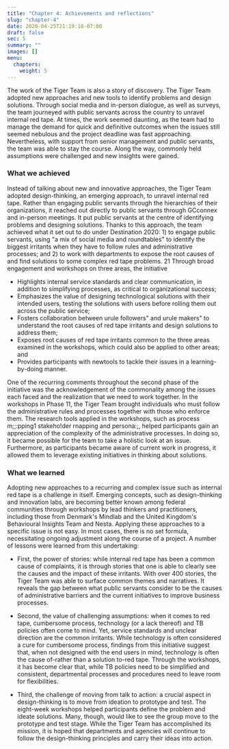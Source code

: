 ```yaml
---
title: "Chapter 4: Achievements and reflections"
slug: "chapter-4"
date: 2020-04-25T21:19:18-07:00
draft: false
sec: 5
summary: ""
images: []
menu:
  chapters:
    weight: 5
---
```


The work of the Tiger Team is also a story of discovery. The Tiger Team adopted new approaches and new tools to identify problems and design solutions. Through social media and in-person dialogue, as well as surveys, the team journeyed with public servants across the country to unravel internal red tape. At times, the work seemed daunting, as the team had to manage the demand for quick and definitive outcomes when the issues still seemed nebulous and the project deadline was fast approaching. Nevertheless, with support from senior management and public servants, the team was able to stay the course. Along the way, commonly held assumptions were challenged and new insights were gained.

### What we achieved

Instead of talking about new and innovative approaches, the Tiger Team adopted design-thinking, an emerging approach, to unravel internal red tape. Rather than engaging public servants through the hierarchies of their organizations, it reached out directly to public servants through GCconnex and in-person meetings. It put public servants at the centre of identifying problems and designing solutions. Thanks to this approach, the team achieved what it set out to do under Destination 2020: 1) to engage public servants, using "a mix of social media and roundtables" to identify the biggest irritants when they have to follow rules and administrative processes; and 2) to work with departments to expose the root causes of and find solutions to some complex red tape problems. 21
Through broad engagement and workshops on three areas, the initiative

* Highlights internal service standards and clear communication, in addition to simplifying processes, as critical to organizational success;
* Emphasizes the value of designing technological solutions with their intended users, testing the solutions with users before rolling them out across the public service;
* Fosters collaboration between urule followers" and urule makers" to understand the root causes of red tape irritants and design solutions to address them;
* Exposes root causes of red tape irritants common to the three areas examined in the workshops, which could also be applied to other areas; and
* Provides participants with newtools to tackle their issues in a learning-by-doing manner.

One of the recurring comments throughout  the  second  phase of  the  initiative was the  acknowledgement of the commonality among the  issues each faced and the  realization  that we need  to  work together.  In  the workshops in Phase 11,  the  Tiger Team brought individuals  who  must follow the administrative rules and processes together with those who enforce them. The research tools applied in the workshops, such as process m;;:pping1   stakeho!der  rnapping and persona:;,  helped participants gain an appreciation of the complexity of the administrative processes. In doing so, it became possible for the team to take a holistic look at an issue. Furthermore, as participants became aware of current work in progress, it allowed them to leverage existing initiatives in thinking about solutions.

### What we learned

Adopting new approaches to a recurring and complex issue such as internal red tape  is a  challenge  in itself. Emerging concepts, such as design-thinking and innovation labs, are becoming better  known among federal communities through workshops by lead thinkers and practitioners, including those from Denmark's Mindlab and the United Kingdom's Behavioural Insights Team and Nesta. Applying these approaches to a specific issue is not easy. In most cases, there is no set formula, necessitating ongoing adjustment along the course of a project. A number of lessons were learned from this undertaking:

* First, the power of stories: while internal red tape has been a common cause of complaints, it is through stories that one is able to clearly see the causes and the impact of these irritants. With over 400 stories, the Tiger Team was able to surface common themes and narratives. It reveals the gap between what public servants consider to be the causes of administrative barriers and the current initiatives to improve business processes.

* Second, the value of challenging assumptions: when it comes to red tape, cumbersome process, technology (or a lack thereof) and TB policies often come to mind. Yet, service standards and unclear direction are the common irritants. While technology is often considered a cure for cumbersome process, findings from this initiative suggest that, when not designed with the end users in mind, technology is often the cause  of-rather  than a solution  to-red tape. Through the workshops, it has become clear that, while TB policies need to be simplified and consistent, departmental processes and procedures need to leave room for flexibilities.

* Third, the challenge of moving from talk to action: a crucial aspect in design-thinking is to move from ideation to prototype and test. The eight-week workshops helped participants define the problem and ideate solutions. Many, though, would like to see the group move to the prototype and test stage. While the Tiger Team has accomplished its mission, it is hoped that departments and agencies will continue to follow the design-thinking principles and carry their ideas into action.
